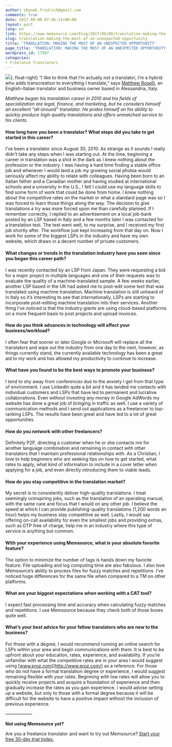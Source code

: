```yaml
---
author: zbynek.fridrich@gmail.com
comments: true
date: 2017-09-08 07:46:21+00:00
layout: post
lang: en
link: https://www.memsource.com/blog/2017/09/08/translation-making-the-most-of-an-unexpected-opportunity/
slug: translation-making-the-most-of-an-unexpected-opportunity
title: 'TRANSLATION: MAKING THE MOST OF AN UNEXPECTED OPPORTUNITY'
page_title: 'TRANSLATION: MAKING THE MOST OF AN UNEXPECTED OPPORTUNITY'
wordpress_id: 17587
categories:
- Freelance Translators
---
```


[![](http://www.memsource.com/wp-content/uploads/2017/10/1498079086274-1-260x332.jpg)](http://www.memsource.com/wp-content/uploads/2017/10/1498079086274-1-260x332.jpg){:.float-right} “I like to think that I’m actually not a translator, I’m a hybrid who adds transcreation to everything I translate,” says [Matthew Roselli](http://www.serviziotraduzioni.net), an English-Italian translator and business owner based in Alessandria, Italy.

_Matthew began his translation career in 2010 and his fields of specialization are legal, finance, and marketing, but he considers himself an excellent “all-around” translator. He prides himself on his ability to quickly produce high-quality translations and offers unmatched service to his clients._

#### **How long have you been a translator? What steps did you take to get started in this career?**

I’ve been a translator since August 30, 2010. As strange as it sounds I really didn’t take any steps when I was starting out. At the time, beginning a career in translation was a shot in the dark as I knew nothing about the profession or the industry. I was having a hard time finding a stable office job and whenever I would land a job my growing social phobia would seriously affect my ability to relate with colleagues. Having been born to an Italian father and a Canadian mother and having studied at international schools and a university in the U.S., I felt I could use my language skills to find some form of work that could be done from home. I knew nothing about the competitive rates on the market or what a standard page was so I was forced to learn those things along the way. The decision to give translations a try was more forced upon me than carefully planned. If I remember correctly, I replied to an advertisement on a local job-bank posted by an LSP based in Italy and a few months later I was contacted for a translation test. The test went well, to my surprise, and I received my first job shortly after. The workflow just kept increasing from that day on. Now I work for some of the biggest LSPs in the industry and have my own website, which draws in a decent number of private customers.

#### **What changes or trends in the translation industry have you seen since you began this career path?**

I was recently contacted by an LSP from Japan. They were requesting a bid for a major project in multiple languages and one of their requests was to evaluate the quality of a machine-translated sample. A few weeks earlier, another LSP based in the UK had asked me to post-edit some text that was translated using machine translation. Machine translation is still unheard of in Italy so it’s interesting to see that internationally, LSPs are starting to incorporate post-editing machine translation into their services. Another thing I’ve noticed is that the industry giants are using cloud-based platforms on a more frequent basis to post projects and upload invoices.

#### **How do you think advances in technology will affect your business/workload?**

I often fear that sooner or later Google or Microsoft will replace all the translators and wipe out the industry from one day to the next, however, as things currently stand, the currently available technology has been a great aid to my work and has allowed my productivity to continue to increase.

#### **What have you found to be the best ways to promote your business?**

I tend to shy away from conferences due to the anxiety I get from that type of environment. I use LinkedIn quite a bit and it has landed me contacts with individual customers and LSPs that have led to permanent and lucrative collaborations. Even without investing any money in Google AdWords my website has done a great job of bringing in traffic as well. I use a variety of communication methods and I send out applications as a freelancer to top-ranking LSPs. The results have been great and have led to a lot of great opportunities.

#### **How do you network with other freelancers?**

Definitely P2P, directing a customer when he or she contacts me for another language combination and remaining in contact with other translators that I maintain professional relationships with. As a Christian, I love to help beginners who are seeking tips on how to get started, what rates to apply, what kind of information to include in a cover letter when applying for a job, and even directly introducing them to viable leads.

#### **How do you stay competitive in the translation market?**

My secret is to consistently deliver high-quality translations. I treat seemingly uninspiring jobs, such as the translation of an operating manual, with the same care and focus that I would on any other job. I believe the speed at which I can provide publishing-quality translations (1,200 words an hour) helps my business stay competitive as well. Lastly, I would say offering on-call availability for even the smallest jobs and providing extras, such as DTP free of charge, help me in an industry where this type of service is anything but common.

#### **With your experience using Memsource, what is your absolute favorite feature?**

The option to minimize the number of tags is hands down my favorite feature. File uploading and log computing time are also fabulous. I also love Memsource’s ability to process files for fuzzy matches and repetitions. I’ve noticed huge differences for the same file when compared to a TM on other platforms.

#### **What are your biggest expectations when working with a CAT tool?**

I expect fast processing time and accuracy when calculating fuzzy matches and repetitions. I use Memsource because they check both of those boxes quite well.

#### **What’s your best advice for your fellow translators who are new to the business?**

For those with a degree, I would recommend running an online search for LSPs within your area and begin communications with them. It is best to be upfront about your education, rates, experience, and availability. If you’re unfamiliar with what the competitive rates are in your area I would suggest using [www.proz.com](http://www.proz.com/) as a reference. For those who do not have a formal translation degree or experience, I would suggest remaining flexible with your rates. Beginning with low rates will allow you to quickly receive projects and acquire a foundation of experience and then gradually increase the rates as you gain experience. I would advise setting up a website, but only to those with a formal degree because it will be difficult for the website to have a positive impact without the inclusion of previous experience.

——————

**Not using Memsource yet?**

Are you a freelance translator and want to try out Memsource? [Start your free 30-day trial today.](https://goo.gl/Qz3Iy5)
